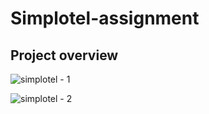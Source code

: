 # Simplotel-assignment

## Project overview

![simplotel - 1](https://github.com/24sanskar/Simplotel-assignment/assets/105884159/c07c9d2e-fa41-426f-9858-093fd4468cff)

![simplotel - 2](https://github.com/24sanskar/Simplotel-assignment/assets/105884159/996bd23d-4977-4fc1-bb45-230cae9c16c4)


